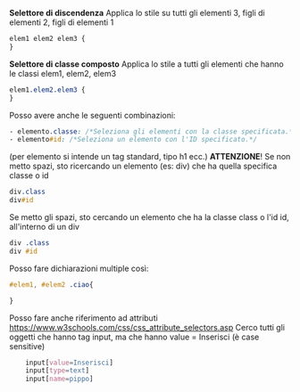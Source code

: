 **Selettore di discendenza**
Applica lo stile su tutti gli elementi 3, figli di elementi 2, figli di elementi 1
```css 
elem1 elem2 elem3 {
}
```
**Selettore di classe composto**
Applica lo stile a tutti gli elementi che hanno le classi elem1, elem2, elem3
```css 
elem1.elem2.elem3 {
}
```
Posso avere anche le seguenti combinazioni:
```css
- elemento.classe: /*Seleziona gli elementi con la classe specificata.*/
- elemento#id: /*Seleziona un elemento con l'ID specificato.*/
```
(per elemento si intende un tag standard, tipo h1 ecc.)
**ATTENZIONE**!
Se non metto spazi, sto ricercando un elemento (es: div) che ha quella specifica classe o id
```css
div.class
div#id
```
Se metto gli spazi, sto cercando un elemento che ha la classe class o l'id id, all'interno di un div
```css
div .class
div #id
```

Posso fare dichiarazioni multiple così:
```css
#elem1, #elem2 .ciao{

}
```

Posso fare anche riferimento ad attributi 
https://www.w3schools.com/css/css_attribute_selectors.asp
Cerco tutti gli oggetti che hanno tag input, ma che hanno value = Inserisci (è case sensitive)
``` css
	input[value=Inserisci]
	input[type=text]
	input[name=pippo]
```
